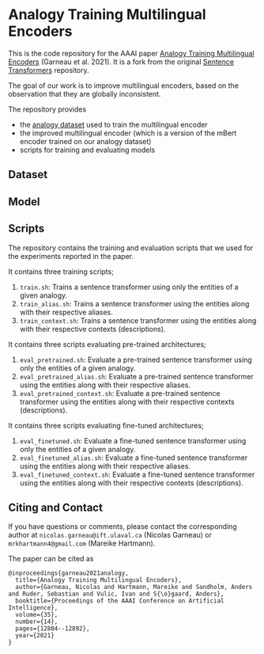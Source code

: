 # Analogy Training Multilingual Encoders

This is the code repository for the AAAI paper [Analogy Training Multilingual Encoders](https://ojs.aaai.org/index.php/AAAI/article/view/17524/17331) (Garneau et al. 2021). It is a fork from the original [Sentence Transformers](https://github.com/UKPLab/sentence-transformers) repository.

The goal of our work is to improve multilingual encoders, based on the observation that they are globally inconsistent.



The repository provides 
- the [analogy dataset](https://bit.ly/3aaKTzF) used to train the multilingual encoder
- the improved multilingual encoder (which is a version of the mBert encoder trained on our analogy dataset)
- scripts for training and evaluating models

## Dataset
## Model
## Scripts

The repository contains the training and evaluation scripts that we used for the experiments reported in the paper.

It contains three training scripts;
1. `train.sh`: Trains a sentence transformer using only the entities of a given analogy.
2. `train_alias.sh`: Trains a sentence transformer using the entities along with their respective aliases.
3. `train_context.sh`: Trains a sentence transformer using the entities along with their respective contexts (descriptions).

It contains three scripts evaluating pre-trained architectures;
1. `eval_pretrained.sh`: Evaluate a pre-trained sentence transformer using only the entities of a given analogy.
2. `eval_pretrained_alias.sh`: Evaluate a pre-trained sentence transformer using the entities along with their respective aliases.
3. `eval_pretrained_context.sh`: Evaluate a pre-trained sentence transformer using the entities along with their respective contexts (descriptions).

It contains three scripts evaluating fine-tuned architectures;
1. `eval_finetuned.sh`: Evaluate a fine-tuned sentence transformer using only the entities of a given analogy.
2. `eval_finetuned_alias.sh`: Evaluate a fine-tuned sentence transformer using the entities along with their respective aliases.
3. `eval_finetuned_context.sh`: Evaluate a fine-tuned sentence transformer using the entities along with their respective contexts (descriptions).

## Citing and Contact 
If you have questions or comments, please contact the corresponding author at `nicolas.garneau@ift.ulaval.ca` (Nicolas Garneau) or `mrkhartmann4@gmail.com` (Mareike Hartmann).

The paper can be cited as 
```
@inproceedings{garneau2021analogy,
  title={Analogy Training Multilingual Encoders},
  author={Garneau, Nicolas and Hartmann, Mareike and Sandholm, Anders and Ruder, Sebastian and Vulic, Ivan and S{\o}gaard, Anders},
  booktitle={Proceedings of the AAAI Conference on Artificial Intelligence},
  volume={35},
  number={14},
  pages={12884--12892},
  year={2021}
}
```

